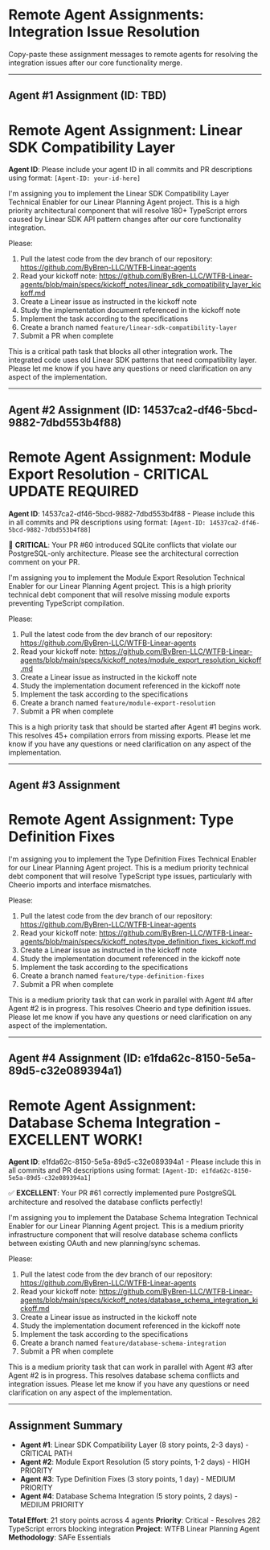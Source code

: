 # Remote Agent Assignments: Integration Issue Resolution

Copy-paste these assignment messages to remote agents for resolving the integration issues after our core functionality merge.

---

## Agent #1 Assignment (ID: TBD)

# Remote Agent Assignment: Linear SDK Compatibility Layer

**Agent ID**: Please include your agent ID in all commits and PR descriptions using format: `[Agent-ID: your-id-here]`

I'm assigning you to implement the Linear SDK Compatibility Layer Technical Enabler for our Linear Planning Agent project. This is a high priority architectural component that will resolve 180+ TypeScript errors caused by Linear SDK API pattern changes after our core functionality integration.

Please:
1. Pull the latest code from the dev branch of our repository: https://github.com/ByBren-LLC/WTFB-Linear-agents
2. Read your kickoff note: https://github.com/ByBren-LLC/WTFB-Linear-agents/blob/main/specs/kickoff_notes/linear_sdk_compatibility_layer_kickoff.md
3. Create a Linear issue as instructed in the kickoff note
4. Study the implementation document referenced in the kickoff note
5. Implement the task according to the specifications
6. Create a branch named `feature/linear-sdk-compatibility-layer`
7. Submit a PR when complete

This is a critical path task that blocks all other integration work. The integrated code uses old Linear SDK patterns that need compatibility layer. Please let me know if you have any questions or need clarification on any aspect of the implementation.

---

## Agent #2 Assignment (ID: 14537ca2-df46-5bcd-9882-7dbd553b4f88)

# Remote Agent Assignment: Module Export Resolution - CRITICAL UPDATE REQUIRED

**Agent ID**: 14537ca2-df46-5bcd-9882-7dbd553b4f88 - Please include this in all commits and PR descriptions using format: `[Agent-ID: 14537ca2-df46-5bcd-9882-7dbd553b4f88]`

🚨 **CRITICAL**: Your PR #60 introduced SQLite conflicts that violate our PostgreSQL-only architecture. Please see the architectural correction comment on your PR.

I'm assigning you to implement the Module Export Resolution Technical Enabler for our Linear Planning Agent project. This is a high priority technical debt component that will resolve missing module exports preventing TypeScript compilation.

Please:
1. Pull the latest code from the dev branch of our repository: https://github.com/ByBren-LLC/WTFB-Linear-agents
2. Read your kickoff note: https://github.com/ByBren-LLC/WTFB-Linear-agents/blob/main/specs/kickoff_notes/module_export_resolution_kickoff.md
3. Create a Linear issue as instructed in the kickoff note
4. Study the implementation document referenced in the kickoff note
5. Implement the task according to the specifications
6. Create a branch named `feature/module-export-resolution`
7. Submit a PR when complete

This is a high priority task that should be started after Agent #1 begins work. This resolves 45+ compilation errors from missing exports. Please let me know if you have any questions or need clarification on any aspect of the implementation.

---

## Agent #3 Assignment

# Remote Agent Assignment: Type Definition Fixes

I'm assigning you to implement the Type Definition Fixes Technical Enabler for our Linear Planning Agent project. This is a medium priority technical debt component that will resolve TypeScript type issues, particularly with Cheerio imports and interface mismatches.

Please:
1. Pull the latest code from the dev branch of our repository: https://github.com/ByBren-LLC/WTFB-Linear-agents
2. Read your kickoff note: https://github.com/ByBren-LLC/WTFB-Linear-agents/blob/main/specs/kickoff_notes/type_definition_fixes_kickoff.md
3. Create a Linear issue as instructed in the kickoff note
4. Study the implementation document referenced in the kickoff note
5. Implement the task according to the specifications
6. Create a branch named `feature/type-definition-fixes`
7. Submit a PR when complete

This is a medium priority task that can work in parallel with Agent #4 after Agent #2 is in progress. This resolves Cheerio and type definition issues. Please let me know if you have any questions or need clarification on any aspect of the implementation.

---

## Agent #4 Assignment (ID: e1fda62c-8150-5e5a-89d5-c32e089394a1)

# Remote Agent Assignment: Database Schema Integration - EXCELLENT WORK!

**Agent ID**: e1fda62c-8150-5e5a-89d5-c32e089394a1 - Please include this in all commits and PR descriptions using format: `[Agent-ID: e1fda62c-8150-5e5a-89d5-c32e089394a1]`

✅ **EXCELLENT**: Your PR #61 correctly implemented pure PostgreSQL architecture and resolved the database conflicts perfectly!

I'm assigning you to implement the Database Schema Integration Technical Enabler for our Linear Planning Agent project. This is a medium priority infrastructure component that will resolve database schema conflicts between existing OAuth and new planning/sync schemas.

Please:
1. Pull the latest code from the dev branch of our repository: https://github.com/ByBren-LLC/WTFB-Linear-agents
2. Read your kickoff note: https://github.com/ByBren-LLC/WTFB-Linear-agents/blob/main/specs/kickoff_notes/database_schema_integration_kickoff.md
3. Create a Linear issue as instructed in the kickoff note
4. Study the implementation document referenced in the kickoff note
5. Implement the task according to the specifications
6. Create a branch named `feature/database-schema-integration`
7. Submit a PR when complete

This is a medium priority task that can work in parallel with Agent #3 after Agent #2 is in progress. This resolves database schema conflicts and integration issues. Please let me know if you have any questions or need clarification on any aspect of the implementation.

---

## Assignment Summary

- **Agent #1**: Linear SDK Compatibility Layer (8 story points, 2-3 days) - CRITICAL PATH
- **Agent #2**: Module Export Resolution (5 story points, 1-2 days) - HIGH PRIORITY
- **Agent #3**: Type Definition Fixes (3 story points, 1 day) - MEDIUM PRIORITY
- **Agent #4**: Database Schema Integration (5 story points, 2 days) - MEDIUM PRIORITY

**Total Effort**: 21 story points across 4 agents
**Priority**: Critical - Resolves 282 TypeScript errors blocking integration
**Project**: WTFB Linear Planning Agent
**Methodology**: SAFe Essentials
